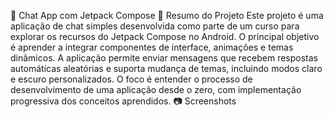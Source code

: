 🚀 Chat App com Jetpack Compose
📖 Resumo do Projeto
Este projeto é uma aplicação de chat simples desenvolvida como parte de um curso para explorar os recursos do Jetpack Compose no Android. O principal objetivo é aprender a integrar componentes de interface, animações e temas dinâmicos. A aplicação permite enviar mensagens que recebem respostas automáticas aleatórias e suporta mudança de temas, incluindo modos claro e escuro personalizados. O foco é entender o processo de desenvolvimento de uma aplicação desde o zero, com implementação progressiva dos conceitos aprendidos.
📷 Screenshots
